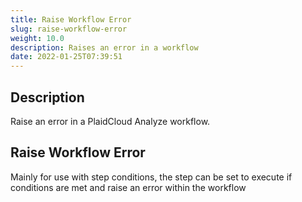 ```yaml
---
title: Raise Workflow Error
slug: raise-workflow-error
weight: 10.0
description: Raises an error in a workflow
date: 2022-01-25T07:39:51
---
```



## Description


Raise an error in a PlaidCloud Analyze workflow.


## Raise Workflow Error


Mainly for use with step conditions, the step can be set to execute if conditions are met and raise an error within the workflow





  
